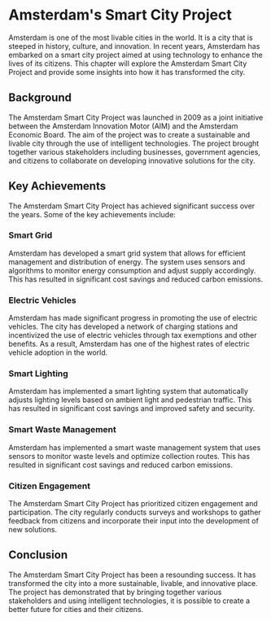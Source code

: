Amsterdam's Smart City Project
===========================================================================================

Amsterdam is one of the most livable cities in the world. It is a city that is steeped in history, culture, and innovation. In recent years, Amsterdam has embarked on a smart city project aimed at using technology to enhance the lives of its citizens. This chapter will explore the Amsterdam Smart City Project and provide some insights into how it has transformed the city.

Background
----------

The Amsterdam Smart City Project was launched in 2009 as a joint initiative between the Amsterdam Innovation Motor (AIM) and the Amsterdam Economic Board. The aim of the project was to create a sustainable and livable city through the use of intelligent technologies. The project brought together various stakeholders including businesses, government agencies, and citizens to collaborate on developing innovative solutions for the city.

Key Achievements
----------------

The Amsterdam Smart City Project has achieved significant success over the years. Some of the key achievements include:

### Smart Grid

Amsterdam has developed a smart grid system that allows for efficient management and distribution of energy. The system uses sensors and algorithms to monitor energy consumption and adjust supply accordingly. This has resulted in significant cost savings and reduced carbon emissions.

### Electric Vehicles

Amsterdam has made significant progress in promoting the use of electric vehicles. The city has developed a network of charging stations and incentivized the use of electric vehicles through tax exemptions and other benefits. As a result, Amsterdam has one of the highest rates of electric vehicle adoption in the world.

### Smart Lighting

Amsterdam has implemented a smart lighting system that automatically adjusts lighting levels based on ambient light and pedestrian traffic. This has resulted in significant cost savings and improved safety and security.

### Smart Waste Management

Amsterdam has implemented a smart waste management system that uses sensors to monitor waste levels and optimize collection routes. This has resulted in significant cost savings and reduced carbon emissions.

### Citizen Engagement

The Amsterdam Smart City Project has prioritized citizen engagement and participation. The city regularly conducts surveys and workshops to gather feedback from citizens and incorporate their input into the development of new solutions.

Conclusion
----------

The Amsterdam Smart City Project has been a resounding success. It has transformed the city into a more sustainable, livable, and innovative place. The project has demonstrated that by bringing together various stakeholders and using intelligent technologies, it is possible to create a better future for cities and their citizens.
